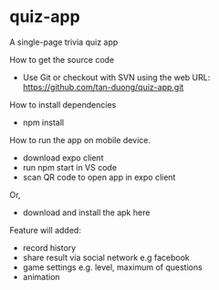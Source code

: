 # quiz-app
A single-page trivia quiz app

How to get the source code
- Use Git or checkout with SVN using the web URL: https://github.com/tan-duong/quiz-app.git

How to install dependencies
- npm install

How to run the app on mobile device.
- download expo client
- run npm start in VS code
- scan QR code to open app in expo client

Or,
- download and install the apk here

Feature will added:
- record history
- share result via social network e.g facebook
- game settings e.g. level, maximum of questions
- animation

        


